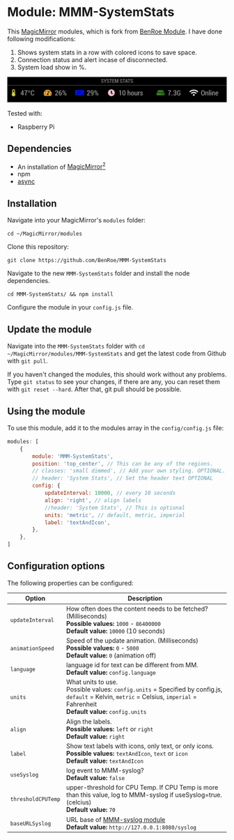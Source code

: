 # Module: MMM-SystemStats
This [MagicMirror](https://github.com/MichMich/MagicMirror) modules, which is fork from [BenRoe Module](https://github.com/BenRoe/MMM-SystemStats). I have done following modifications:
1. Shows system stats in a row with colored icons to save space.
2. Connection status and alert incase of disconnected.
3. System load show in %.


![Magic-Mirror Module MMM-SystemStats screenshot](https://github.com/bpcode/MMM-SystemStats/blob/master/Updated%20ScreenShot.png)

Tested with:
- Raspberry Pi

## Dependencies
- An installation of [MagicMirror<sup>2</sup>](https://github.com/MichMich/MagicMirror)
- npm
- [async](https://www.npmjs.com/package/async)

## Installation

Navigate into your MagicMirror's `modules` folder:
```
cd ~/MagicMirror/modules
```

Clone this repository:
```
git clone https://github.com/BenRoe/MMM-SystemStats
```

Navigate to the new `MMM-SystemStats` folder and install the node dependencies.
```
cd MMM-SystemStats/ && npm install
```

Configure the module in your `config.js` file.

## Update the module

Navigate into the `MMM-SystemStats` folder with `cd ~/MagicMirror/modules/MMM-SystemStats` and get the latest code from Github with `git pull`.

If you haven't changed the modules, this should work without any problems. Type `git status` to see your changes, if there are any, you can reset them with `git reset --hard`. After that, git pull should be possible.

## Using the module

To use this module, add it to the modules array in the `config/config.js` file:
```javascript
modules: [
	{
		module: 'MMM-SystemStats',
		position: 'top_center', // This can be any of the regions.
		// classes: 'small dimmed', // Add your own styling. OPTIONAL.
		// header: 'System Stats', // Set the header text OPTIONAL
		config: {
			updateInterval: 10000, // every 10 seconds
			align: 'right', // align labels
			//header: 'System Stats', // This is optional
			units: 'metric', // default, metric, imperial
			label: 'textAndIcon',
		},
	},
]
```

## Configuration options

The following properties can be configured:

<table width="100%">
	<thead>
		<tr>
			<th>Option</th>
			<th width="100%">Description</th>
		</tr>
	</thead>
	<tbody>
		<tr>
			<td><code>updateInterval</code></td>
			<td>How often does the content needs to be fetched? (Milliseconds)
				<br><b>Possible values:</b> <code>1000</code> - <code>86400000</code>
				<br><b>Default value:</b> <code>10000</code> (10 seconds)
			</td>
		</tr>
		<tr>
			<td><code>animationSpeed</code></td>
			<td>Speed of the update animation. (Milliseconds)
				<br><b>Possible values:</b> <code>0</code> - <code>5000</code>
				<br><b>Default value:</b> <code>0</code> (animation off)
			</td>
		</tr>
		<tr>
			<td><code>language</code></td>
			<td>language id for text can be different from MM.
				<br><b>Default value:</b> <code>config.language</code>
			</td>
		</tr>
		<tr>
			<td><code>units</code></td>
			<td>What units to use.
				<br>Possible values: <code>config.units</code> = Specified by config.js, <code>default</code> = Kelvin, <code>metric</code> = Celsius, <code>imperial</code> = Fahrenheit
				<br><b>Default value:</b> <code>config.units</code>
			</td>
		</tr>
		<tr>
			<td><code>align</code></td>
			<td>Align the labels.
				<br><b>Possible values:</b> <code>left</code> or <code>right</code>
				<br><b>Default value:</b> <code>right</code>
			</td>
		</tr>
		<tr>
			<td><code>label</code></td>
			<td>Show text labels with icons, only text, or only icons.
				<br><b>Possible values:</b> <code>textAndIcon</code>, <code>text</code> or <code>icon</code>
				<br><b>Default value:</b> <code>textAndIcon</code>
			</td>
		</tr>
		<tr>
			<td><code>useSyslog</code></td>
			<td>log event to MMM-syslog?
				<br><b>Default value:</b> <code>false</code>
			</td>
		</tr>
		<tr>
			<td><code>thresholdCPUTemp</code></td>
			<td>upper-threshold for CPU Temp. If CPU Temp is more than this value, log to MMM-syslog if useSyslog=true. (celcius)
				<br><b>Default value:</b> <code>70</code>
			</td>
		</tr>
		<tr>
			<td><code>baseURLSyslog</code></td>
			<td>URL base of <a href="https://github.com/paviro/MMM-syslog">MMM-syslog module</a>
				<br><b>Default value:</b> <code>http://127.0.0.1:8080/syslog</code>
			</td>
		</tr>
	</tbody>
</table>

